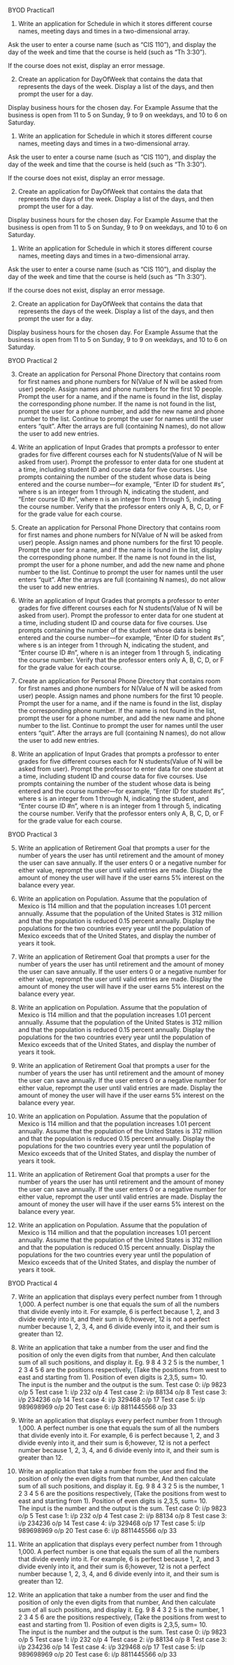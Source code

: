 
BYOD Practical1

1. Write an application for Schedule in which it stores different course names, meeting days and times in a two-dimensional array. 

Ask the user to enter a course name (such as “CIS 110”), and display the day of the week and time that the course is held (such as “Th 3:30”).

 If the course does not exist, display an error message.



2.  Create an application for DayOfWeek that contains the data that represents the days of the week. Display a list of the days, and then prompt the user for a day. 

Display business hours for the chosen day. For Example Assume that the business is open from 11 to 5 on Sunday, 9 to 9 on weekdays, and 10 to 6 on Saturday. 



1.  Write an application for Schedule in which it stores different course names, meeting days and times in a two-dimensional array. 

Ask the user to enter a course name (such as “CIS 110”), and display the day of the week and time that the course is held (such as “Th 3:30”).

 If the course does not exist, display an error message.



2.  Create an application for DayOfWeek that contains the data that represents the days of the week. Display a list of the days, and then prompt the user for a day. 

Display business hours for the chosen day. For Example Assume that the business is open from 11 to 5 on Sunday, 9 to 9 on weekdays, and 10 to 6 on Saturday. 


1. Write an application for Schedule in which it stores different course names, meeting days and times in a two-dimensional array. 

Ask the user to enter a course name (such as “CIS 110”), and display the day of the week and time that the course is held (such as “Th 3:30”).

 If the course does not exist, display an error message.




2.  Create an application for DayOfWeek that contains the data that represents the days of the week. Display a list of the days, and then prompt the user for a day. 

Display business hours for the chosen day. For Example Assume that the business is open from 11 to 5 on Sunday, 9 to 9 on weekdays, and 10 to 6 on Saturday. 


 
BYOD Practical 2

3. Create an application for Personal Phone Directory that contains room for first names and phone numbers for N(Value of N will be asked from user) people. Assign names and phone numbers for the first 10 people. 
Prompt the user for a name, and if the name is found in the list, display the corresponding phone number.
If the name is not found in the list, prompt the user for a phone number, and add the new name and phone number to the list. Continue to prompt the user for names until the user enters “quit”. 
After the arrays are full (containing N names), do not allow the user to add new entries. 


4. Write an application of Input Grades that prompts a professor to enter grades for five different courses each for N students(Value of N will be asked from user). 
Prompt the professor to enter data for one student at a time, including student ID and course data for five courses. Use prompts containing
the number of the student whose data is being entered and the course number—for example, “Enter ID for student #s”, where s is an integer from 1 through N, indicating the student, and “Enter course ID #n”, where n is an integer from 1 through 5, indicating the course number. 
Verify that the professor enters only A, B, C, D, or F for the grade value for each course. 


3. Create an application for Personal Phone Directory that contains room for first names and phone numbers for N(Value of N will be asked from user) people. Assign names and phone numbers for the first 10 people. 
Prompt the user for a name, and if the name is found in the list, display the corresponding phone number.
If the name is not found in the list, prompt the user for a phone number, and add the new name and phone number to the list. Continue to prompt the user for names until the user enters “quit”. 
After the arrays are full (containing N names), do not allow the user to add new entries. 



4. Write an application of Input Grades that prompts a professor to enter grades for five different courses each for N students(Value of N will be asked from user). 
Prompt the professor to enter data for one student at a time, including student ID and course data for five courses. Use prompts containing
the number of the student whose data is being entered and the course number—for example, “Enter ID for student #s”, where s is an integer from 1 through N, indicating the student, and “Enter course ID #n”, where n is an integer from 1 through 5, indicating the course number. 
Verify that the professor enters only A, B, C, D, or F for the grade value for each course. 


3. Create an application for Personal Phone Directory that contains room for first names and phone numbers for N(Value of N will be asked from user) people. Assign names and phone numbers for the first 10 people. 
Prompt the user for a name, and if the name is found in the list, display the corresponding phone number.
If the name is not found in the list, prompt the user for a phone number, and add the new name and phone number to the list. Continue to prompt the user for names until the user enters “quit”. 
After the arrays are full (containing N names), do not allow the user to add new entries. 



4. Write an application of Input Grades that prompts a professor to enter grades for five different courses each for N students(Value of N will be asked from user). 
Prompt the professor to enter data for one student at a time, including student ID and course data for five courses. Use prompts containing
the number of the student whose data is being entered and the course number—for example, “Enter ID for student #s”, where s is an integer from 1 through N, indicating the student, and “Enter course ID #n”, where n is an integer from 1 through 5, indicating the course number. 
Verify that the professor enters only A, B, C, D, or F for the grade value for each course. 

 
BYOD Practical 3

5. Write an application of Retirement Goal that prompts a user for the number of years the user has until retirement and the amount of money the user can save annually.
If the user enters 0 or a negative number for either value, reprompt the user until valid entries are made. Display the amount of money the user will have if the user earns 5% interest on the balance every year. 



6. Write an application on Population. Assume that the population of Mexico is 114 million and that the population increases 1.01 percent annually. Assume that the population of the United States is 312 million and that the population is reduced 0.15 percent annually. 
Display the populations for the two countries every year until the population of Mexico exceeds that of the United States, and display the number of years it took. 


5. Write an application of Retirement Goal that prompts a user for the number of years the user has until retirement and the amount of money the user can save annually.
If the user enters 0 or a negative number for either value, reprompt the user until valid entries are made. Display the amount of money the user will have if the user earns 5% interest on the balance every year. 



6. Write an application on Population. Assume that the population of Mexico is 114 million and that the population increases 1.01 percent annually. Assume that the population of the United States is 312 million and that the population is reduced 0.15 percent annually. 
Display the populations for the two countries every year until the population of Mexico exceeds that of the United States, and display the number of years it took. 



5. Write an application of Retirement Goal that prompts a user for the number of years the user has until retirement and the amount of money the user can save annually.
If the user enters 0 or a negative number for either value, reprompt the user until valid entries are made. Display the amount of money the user will have if the user earns 5% interest on the balance every year. 



6. Write an application on Population. Assume that the population of Mexico is 114 million and that the population increases 1.01 percent annually. Assume that the population of the United States is 312 million and that the population is reduced 0.15 percent annually. 
Display the populations for the two countries every year until the population of Mexico exceeds that of the United States, and display the number of years it took. 


5. Write an application of Retirement Goal that prompts a user for the number of years the user has until retirement and the amount of money the user can save annually.
If the user enters 0 or a negative number for either value, reprompt the user until valid entries are made. Display the amount of money the user will have if the user earns 5% interest on the balance every year. 



6. Write an application on Population. Assume that the population of Mexico is 114 million and that the population increases 1.01 percent annually. Assume that the population of the United States is 312 million and that the population is reduced 0.15 percent annually. 
Display the populations for the two countries every year until the population of Mexico exceeds that of the United States, and display the number of years it took. 

 
BYOD Practical 4

7. Write an application that displays every perfect number from 1 through 1,000. A perfect number is one that equals the sum of all the numbers that divide evenly into it.
For example, 6 is perfect because 1, 2, and 3 divide evenly into it, and their sum is 6;however, 12 is not a perfect number because 1, 2, 3, 4, and 6 divide evenly into it, and their sum is greater than 12. 

8.  Write an application that take a number from the user and find the position of only the even digits from that number, And then calculate sum of all such positions, and display it.
Eg. 	9 8 4 3 2 5 is the number, 
      	1 2 3 4 5 6 are the positions respectively,
(Take the positions from west to east and starting from 1). Position of even digits is 2,3,5, sum= 10.	
The input is the number and the output is the sum.
Test case 0: 	i/p     9823			o/p	5
Test case 1: 	i/p	 232			o/p	4
Test case 2:	i/p	88134			o/p	8
Test case 3: 	i/p	234236			o/p	14
Test case 4: 	i/p	329468			o/p	17
Test case 5: 	i/p	989698969		o/p	20
Test case 6: 	i/p	8811445566		o/p	33

7. Write an application that displays every perfect number from 1 through 1,000. A perfect number is one that equals the sum of all the numbers that divide evenly into it.
For example, 6 is perfect because 1, 2, and 3 divide evenly into it, and their sum is 6;however, 12 is not a perfect number because 1, 2, 3, 4, and 6 divide evenly into it, and their sum is greater than 12. 

8.  Write an application that take a number from the user and find the position of only the even digits from that number, And then calculate sum of all such positions, and display it.
Eg. 	9 8 4 3 2 5 is the number, 
      	1 2 3 4 5 6 are the positions respectively,
(Take the positions from west to east and starting from 1). Position of even digits is 2,3,5, sum= 10.	
The input is the number and the output is the sum.
Test case 0: 	i/p     9823			o/p	5
Test case 1: 	i/p	 232			o/p	4
Test case 2:	i/p	88134			o/p	8
Test case 3: 	i/p	234236			o/p	14
Test case 4: 	i/p	329468			o/p	17
Test case 5: 	i/p	989698969		o/p	20
Test case 6: 	i/p	8811445566		o/p	33

7. Write an application that displays every perfect number from 1 through 1,000. A perfect number is one that equals the sum of all the numbers that divide evenly into it.
For example, 6 is perfect because 1, 2, and 3 divide evenly into it, and their sum is 6;however, 12 is not a perfect number because 1, 2, 3, 4, and 6 divide evenly into it, and their sum is greater than 12. 

8.  Write an application that take a number from the user and find the position of only the even digits from that number, And then calculate sum of all such positions, and display it.
Eg. 	9 8 4 3 2 5 is the number, 
      	1 2 3 4 5 6 are the positions respectively,
(Take the positions from west to east and starting from 1). Position of even digits is 2,3,5, sum= 10.	
The input is the number and the output is the sum.
Test case 0: 	i/p     9823			o/p	5
Test case 1: 	i/p	 232			o/p	4
Test case 2:	i/p	88134			o/p	8
Test case 3: 	i/p	234236			o/p	14
Test case 4: 	i/p	329468			o/p	17
Test case 5: 	i/p	989698969		o/p	20
Test case 6: 	i/p	8811445566		o/p	33


